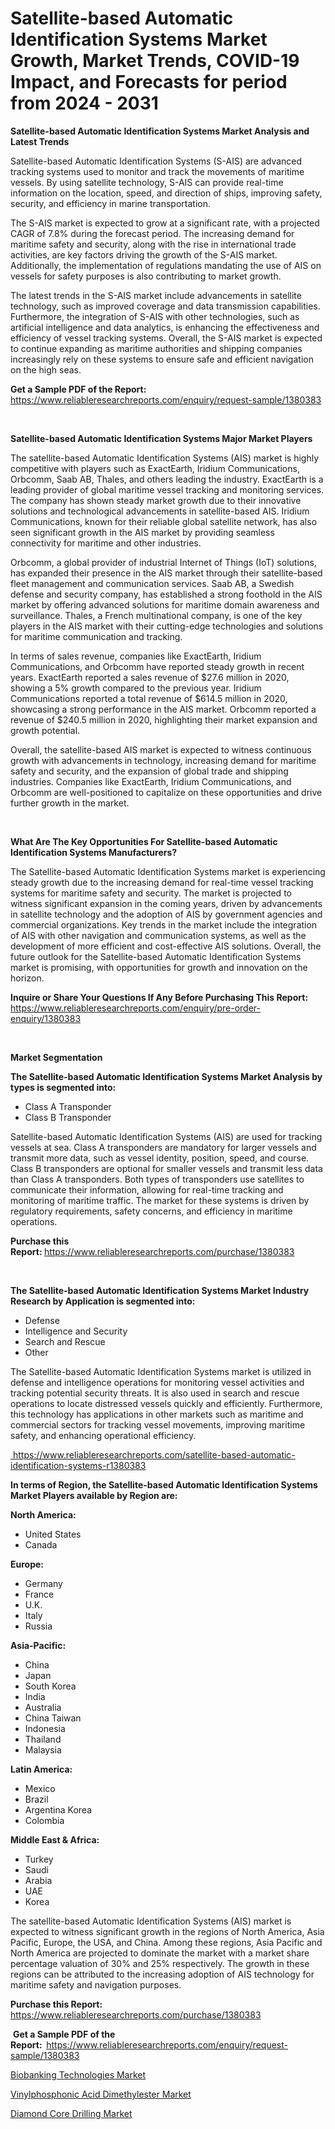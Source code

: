 <p><h1>Satellite-based Automatic Identification Systems Market Growth, Market Trends, COVID-19 Impact, and Forecasts for period from 2024 - 2031</h1></p><p><strong>Satellite-based Automatic Identification Systems Market Analysis and Latest Trends</strong></p>
<p><p>Satellite-based Automatic Identification Systems (S-AIS) are advanced tracking systems used to monitor and track the movements of maritime vessels. By using satellite technology, S-AIS can provide real-time information on the location, speed, and direction of ships, improving safety, security, and efficiency in marine transportation.</p><p>The S-AIS market is expected to grow at a significant rate, with a projected CAGR of 7.8% during the forecast period. The increasing demand for maritime safety and security, along with the rise in international trade activities, are key factors driving the growth of the S-AIS market. Additionally, the implementation of regulations mandating the use of AIS on vessels for safety purposes is also contributing to market growth.</p><p>The latest trends in the S-AIS market include advancements in satellite technology, such as improved coverage and data transmission capabilities. Furthermore, the integration of S-AIS with other technologies, such as artificial intelligence and data analytics, is enhancing the effectiveness and efficiency of vessel tracking systems. Overall, the S-AIS market is expected to continue expanding as maritime authorities and shipping companies increasingly rely on these systems to ensure safe and efficient navigation on the high seas.</p></p>
<p><strong>Get a Sample PDF of the Report:&nbsp;</strong> <a href="https://www.reliableresearchreports.com/enquiry/request-sample/1380383">https://www.reliableresearchreports.com/enquiry/request-sample/1380383</a></p>
<p>&nbsp;</p>
<p><strong>Satellite-based Automatic Identification Systems Major Market Players</strong></p>
<p><p>The satellite-based Automatic Identification Systems (AIS) market is highly competitive with players such as ExactEarth, Iridium Communications, Orbcomm, Saab AB, Thales, and others leading the industry. ExactEarth is a leading provider of global maritime vessel tracking and monitoring services. The company has shown steady market growth due to their innovative solutions and technological advancements in satellite-based AIS. Iridium Communications, known for their reliable global satellite network, has also seen significant growth in the AIS market by providing seamless connectivity for maritime and other industries.</p><p>Orbcomm, a global provider of industrial Internet of Things (IoT) solutions, has expanded their presence in the AIS market through their satellite-based fleet management and communication services. Saab AB, a Swedish defense and security company, has established a strong foothold in the AIS market by offering advanced solutions for maritime domain awareness and surveillance. Thales, a French multinational company, is one of the key players in the AIS market with their cutting-edge technologies and solutions for maritime communication and tracking.</p><p>In terms of sales revenue, companies like ExactEarth, Iridium Communications, and Orbcomm have reported steady growth in recent years. ExactEarth reported a sales revenue of $27.6 million in 2020, showing a 5% growth compared to the previous year. Iridium Communications reported a total revenue of $614.5 million in 2020, showcasing a strong performance in the AIS market. Orbcomm reported a revenue of $240.5 million in 2020, highlighting their market expansion and growth potential.</p><p>Overall, the satellite-based AIS market is expected to witness continuous growth with advancements in technology, increasing demand for maritime safety and security, and the expansion of global trade and shipping industries. Companies like ExactEarth, Iridium Communications, and Orbcomm are well-positioned to capitalize on these opportunities and drive further growth in the market.</p></p>
<p>&nbsp;</p>
<p><strong>What Are The Key Opportunities For Satellite-based Automatic Identification Systems Manufacturers?</strong></p>
<p><p>The Satellite-based Automatic Identification Systems market is experiencing steady growth due to the increasing demand for real-time vessel tracking systems for maritime safety and security. The market is projected to witness significant expansion in the coming years, driven by advancements in satellite technology and the adoption of AIS by government agencies and commercial organizations. Key trends in the market include the integration of AIS with other navigation and communication systems, as well as the development of more efficient and cost-effective AIS solutions. Overall, the future outlook for the Satellite-based Automatic Identification Systems market is promising, with opportunities for growth and innovation on the horizon.</p></p>
<p><strong>Inquire or Share Your Questions If Any Before Purchasing This Report:</strong> <a href="https://www.reliableresearchreports.com/enquiry/pre-order-enquiry/1380383">https://www.reliableresearchreports.com/enquiry/pre-order-enquiry/1380383</a></p>
<p>&nbsp;</p>
<p><strong>Market Segmentation</strong></p>
<p><strong>The Satellite-based Automatic Identification Systems Market Analysis by types is segmented into:</strong></p>
<p><ul><li>Class A Transponder</li><li>Class B Transponder</li></ul></p>
<p><p>Satellite-based Automatic Identification Systems (AIS) are used for tracking vessels at sea. Class A transponders are mandatory for larger vessels and transmit more data, such as vessel identity, position, speed, and course. Class B transponders are optional for smaller vessels and transmit less data than Class A transponders. Both types of transponders use satellites to communicate their information, allowing for real-time tracking and monitoring of maritime traffic. The market for these systems is driven by regulatory requirements, safety concerns, and efficiency in maritime operations.</p></p>
<p><strong>Purchase this Report:&nbsp;</strong><a href="https://www.reliableresearchreports.com/purchase/1380383">https://www.reliableresearchreports.com/purchase/1380383</a></p>
<p>&nbsp;</p>
<p><strong>The Satellite-based Automatic Identification Systems Market Industry Research by Application is segmented into:</strong></p>
<p><ul><li>Defense</li><li>Intelligence and Security</li><li>Search and Rescue</li><li>Other</li></ul></p>
<p><p>The Satellite-based Automatic Identification Systems market is utilized in defense and intelligence operations for monitoring vessel activities and tracking potential security threats. It is also used in search and rescue operations to locate distressed vessels quickly and efficiently. Furthermore, this technology has applications in other markets such as maritime and commercial sectors for tracking vessel movements, improving maritime safety, and enhancing operational efficiency.</p></p>
<p><a href="https://www.reliableresearchreports.com/satellite-based-automatic-identification-systems-r1380383">&nbsp;https://www.reliableresearchreports.com/satellite-based-automatic-identification-systems-r1380383</a></p>
<p><strong>In terms of Region, the Satellite-based Automatic Identification Systems Market Players available by Region are:</strong></p>
<p>
    <p> <strong> North America: </strong>
        <ul>
            <li>United States</li>
            <li>Canada</li>
        </ul>
        </p> 
    <p> <strong> Europe: </strong>
        <ul>
            <li>Germany</li>
            <li>France</li>
            <li>U.K.</li>
            <li>Italy</li>
            <li>Russia</li>
        </ul>
        </p> 
    <p> <strong> Asia-Pacific: </strong>
        <ul>
            <li>China</li>
            <li>Japan</li>
            <li>South Korea</li>
            <li>India</li>
            <li>Australia</li>
            <li>China Taiwan</li>
            <li>Indonesia</li>
            <li>Thailand</li>
            <li>Malaysia</li>
        </ul>
        </p> 
    <p> <strong> Latin America: </strong>
        <ul>
            <li>Mexico</li>
            <li>Brazil</li>
            <li>Argentina Korea</li>
            <li>Colombia</li>
        </ul>
        </p> 
    <p> <strong> Middle East & Africa: </strong>
        <ul>
            <li>Turkey</li>
            <li>Saudi</li>
            <li>Arabia</li>
            <li>UAE</li>
            <li>Korea</li>
        </ul>
    </p>
    </p>
<p><p>The satellite-based Automatic Identification Systems (AIS) market is expected to witness significant growth in the regions of North America, Asia Pacific, Europe, the USA, and China. Among these regions, Asia Pacific and North America are projected to dominate the market with a market share percentage valuation of 30% and 25% respectively. The growth in these regions can be attributed to the increasing adoption of AIS technology for maritime safety and navigation purposes.</p></p>
<p><strong>Purchase this Report: </strong><a href="https://www.reliableresearchreports.com/purchase/1380383">https://www.reliableresearchreports.com/purchase/1380383</a></p>
<p>&nbsp;<strong>Get a Sample PDF of the Report:&nbsp;&nbsp;</strong><a href="https://www.reliableresearchreports.com/enquiry/request-sample/1380383">https://www.reliableresearchreports.com/enquiry/request-sample/1380383</a></p>
<p><strong></strong></p>
<p><p><a href="https://www.linkedin.com/pulse/global-biobanking-technologies-market-analysis-trends-forecasts-wkhqf">Biobanking Technologies Market</a></p><p><a href="https://www.linkedin.com/pulse/vinylphosphonic-acid-dimethylester-market-forecasts-trends-impact-d24cf">Vinylphosphonic Acid Dimethylester Market</a></p><p><a href="https://issuu.com/reportprime-2/docs/diamond-core-drilling-market-size-2030.pptx">Diamond Core Drilling Market</a></p></p>